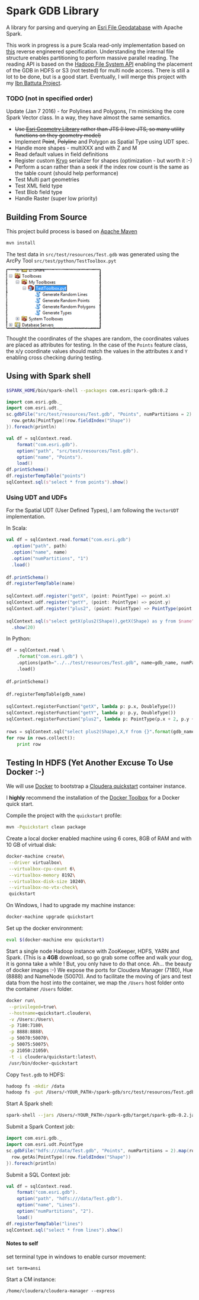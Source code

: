# Spark GDB Library

A library for parsing and querying an [Esri File Geodatabase](http://www.esri.com/news/arcuser/0309/files/9reasons.pdf) with Apache Spark.

This work in progress is a pure Scala read-only implementation based on [this](https://github.com/rouault/dump_gdbtable/wiki/FGDB-Spec) reverse engineered specification.
Understanding the internal file structure enables partitioning to perform massive parallel reading.
The reading API is based on the [Hadoop File System API](https://hadoop.apache.org/docs/r2.7.1/api/index.html?org/apache/hadoop/fs/FileSystem.html) enabling the placement of the GDB in HDFS or S3 (not tested) for multi node access.
There is still a lot to be done, but is a good start. Eventually, I will merge this project with my [Ibn Battuta Project](https://github.com/mraad/ibn-battuta).

### TODO (not in specified order)

Update (Jan 7 2016) - for Polylines and Polygons, I'm mimicking the core Spark Vector class. In a way, they have almost the same semantics.

* ~~Use [Esri Geometry Library](https://github.com/Esri/geometry-api-java) rather than JTS (I love JTS, so many utility functions on they geometry model)~~
* Implement ~~Point~~, ~~Polyline~~ and Polygon as Spatial Type using UDT spec.
* Handle more shapes - multiXXX and with Z and M
* Read default values in field definitions
* Register custom [Kryo](https://github.com/EsotericSoftware/kryo) serializer for shapes (optimization - but worth it :-)
* Perform a scan rather than a seek if the index row count is the same as the table count (should help performance)
* Test Multi part geometries
* Test XML field type
* Test Blob field type
* Handle Raster (super low priority)

## Building From Source

This project build process is based on [Apache Maven](https://maven.apache.org/)

```bash
mvn install
```

The test data in `src/test/resources/Test.gdb` was generated using the ArcPy Tool `src/test/python/TestToolbox.pyt`

![](media/TestToolbox.png)

Thought the coordinates of the shapes are random, the coordinates values are placed as attributes for testing.
In the case of the `Points` feature class, the x/y coordinate values should match the values in the attributes `X` and `Y` enabling cross checking during testing.

## Using with Spark shell

```bash
$SPARK_HOME/bin/spark-shell --packages com.esri:spark-gdb:0.2
```

```scala
import com.esri.gdb._
import com.esri.udt._
sc.gdbFile("src/test/resources/Test.gdb", "Points", numPartitions = 2).map(row => {
  row.getAs[PointType](row.fieldIndex("Shape"))
}).foreach(println)
```

```scala
val df = sqlContext.read.
    format("com.esri.gdb").
    option("path", "src/test/resources/Test.gdb").
    option("name", "Points").
    load()
df.printSchema()
df.registerTempTable("points")
sqlContext.sql(s"select * from points").show()
```

### Using UDT and UDFs

For the Spatial UDT (User Defined Types), I am following the `VectorUDT` implementation.

In Scala:

```scala
val df = sqlContext.read.format("com.esri.gdb")
  .option("path", path)
  .option("name", name)
  .option("numPartitions", "1")
  .load()

df.printSchema()
df.registerTempTable(name)

sqlContext.udf.register("getX", (point: PointType) => point.x)
sqlContext.udf.register("getY", (point: PointType) => point.y)
sqlContext.udf.register("plus2", (point: PointType) => PointType(point.x + 2, point.y + 2))

sqlContext.sql(s"select getX(plus2(Shape)),getX(Shape) as y from $name")
  .show(20)
```

In Python:

```python
df = sqlContext.read \
    .format("com.esri.gdb") \
    .options(path="../../test/resources/Test.gdb", name=gdb_name, numPartitions="1") \
    .load()

df.printSchema()

df.registerTempTable(gdb_name)

sqlContext.registerFunction("getX", lambda p: p.x, DoubleType())
sqlContext.registerFunction("getY", lambda p: p.y, DoubleType())
sqlContext.registerFunction("plus2", lambda p: PointType(p.x + 2, p.y + 2), PointUDT())

rows = sqlContext.sql("select plus2(Shape),X,Y from {}".format(gdb_name))
for row in rows.collect():
    print row
```

## Testing In HDFS (Yet Another Excuse To Use Docker :-)

We will use [Docker](https://www.docker.com/) to bootstrap a [Cloudera quickstart](https://www.cloudera.com/content/www/en-us/documentation/enterprise/latest/topics/quickstart_docker_container.html) container instance.

I **highly** recommend the installation of the [Docker Toolbox](https://www.docker.com/docker-toolbox) for a Docker quick start.

Compile the project with the `quickstart` profile:
```bash
mvn -Pquickstart clean package
```

Create a local docker enabled machine using 6 cores, 8GB of RAM and with 10 GB of virtual disk:
```bash
docker-machine create\
 --driver virtualbox\
 --virtualbox-cpu-count 6\
 --virtualbox-memory 8192\
 --virtualbox-disk-size 10240\
 --virtualbox-no-vtx-check\
 quickstart
```

On Windows, I had to upgrade my machine instance:
```bash
docker-machine upgrade quickstart
```

Set up the docker environment:
```bash
eval $(docker-machine env quickstart)
```

Start a single node Hadoop instance with ZooKeeper, HDFS, YARN and Spark.
(This is a **4GB** download, so go grab some coffee and walk your dog, it is gonna take a while ! But, you only have to do that once. Ah... the beauty of docker images :-)
We expose the ports for Cloudera Manager (7180), Hue (8888) and NameNode (50070).
And to facilitate the moving of jars and test data from the host into the container, we map the `/Users` host folder onto the container `/Users` folder.
```bash
docker run\
 --privileged=true\
 --hostname=quickstart.cloudera\
 -v /Users:/Users\
 -p 7180:7180\
 -p 8888:8888\
 -p 50070:50070\
 -p 50075:50075\
 -p 21050:21050\
 -t -i cloudera/quickstart:latest\
 /usr/bin/docker-quickstart
```

Copy `Test.gdb` to HDFS:

```bash
hadoop fs -mkdir /data
hadoop fs -put /Users/<YOUR_PATH>/spark-gdb/src/test/resources/Test.gdb /data
```

Start A Spark shell:
```bash
spark-shell --jars /Users/<YOUR_PATH>/spark-gdb/target/spark-gdb-0.2.jar
```

Submit a Spark Context job:
```scala
import com.esri.gdb._
import com.esri.udt.PointType
sc.gdbFile("hdfs:///data/Test.gdb", "Points", numPartitions = 2).map(row => {
  row.getAs[PointType](row.fieldIndex("Shape"))
}).foreach(println)
```

Submit a SQL Context job:
```scala
val df = sqlContext.read.
    format("com.esri.gdb").
    option("path", "hdfs:///data/Test.gdb").
    option("name", "Lines").
    option("numPartitions", "2").
    load()
df.registerTempTable("lines")
sqlContext.sql("select * from lines").show()
```

#### Notes to self

set terminal type in windows to enable cursor movement:
```
set term=ansi
```

Start a CM instance:
```
/home/cloudera/cloudera-manager --express
```
